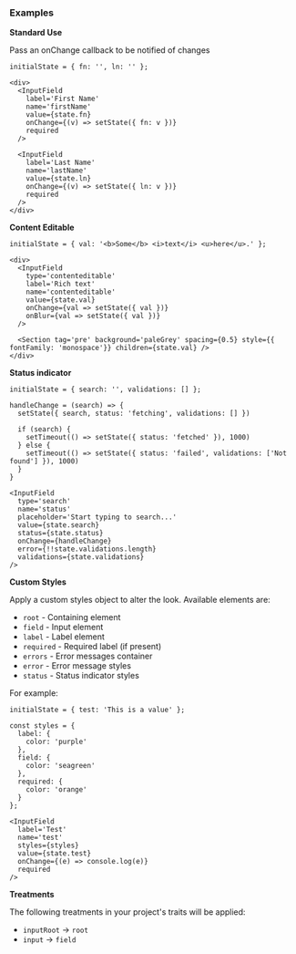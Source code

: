 ### Examples

**Standard Use**

Pass an onChange callback to be notified of changes

```
initialState = { fn: '', ln: '' };

<div>
  <InputField
    label='First Name'
    name='firstName'
    value={state.fn}
    onChange={(v) => setState({ fn: v })}
    required
  />

  <InputField
    label='Last Name'
    name='lastName'
    value={state.ln}
    onChange={(v) => setState({ ln: v })}
    required
  />
</div>
```

**Content Editable**

```
initialState = { val: '<b>Some</b> <i>text</i> <u>here</u>.' };

<div>
  <InputField
    type='contenteditable'
    label='Rich text'
    name='contenteditable'
    value={state.val}
    onChange={val => setState({ val })}
    onBlur={val => setState({ val })}
  />

  <Section tag='pre' background='paleGrey' spacing={0.5} style={{ fontFamily: 'monospace'}} children={state.val} />
</div>
```

**Status indicator**

```
initialState = { search: '', validations: [] };

handleChange = (search) => {
  setState({ search, status: 'fetching', validations: [] })

  if (search) {
    setTimeout(() => setState({ status: 'fetched' }), 1000)
  } else {
    setTimeout(() => setState({ status: 'failed', validations: ['Not found'] }), 1000)
  }
}

<InputField
  type='search'
  name='status'
  placeholder='Start typing to search...'
  value={state.search}
  status={state.status}
  onChange={handleChange}
  error={!!state.validations.length}
  validations={state.validations}
/>
```


**Custom Styles**

Apply a custom styles object to alter the look. Available elements are:

- `root` - Containing element
- `field` - Input element
- `label` - Label element
- `required` - Required label (if present)
- `errors` - Error messages container
- `error` - Error message styles
- `status` - Status indicator styles

For example:

```
initialState = { test: 'This is a value' };

const styles = {
  label: {
    color: 'purple'
  },
  field: {
    color: 'seagreen'
  },
  required: {
    color: 'orange'
  }
};

<InputField
  label='Test'
  name='test'
  styles={styles}
  value={state.test}
  onChange={(e) => console.log(e)}
  required
/>
```

**Treatments**

The following treatments in your project's traits will be applied:

- `inputRoot` -> `root`
- `input` -> `field`
